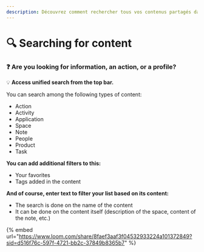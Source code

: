 ```yaml
---
description: Découvrez comment rechercher tous vos contenus partagés dans votre Hub
---
```


# 🔍 Searching for content

### &#x20;:question: Are you looking for information, an action, or a profile?

:bulb: **Access unified search from the top bar.**

You can search among the following types of content:

* Action
* Activity
* Application
* Space
* Note
* People
* Product
* Task

**You can add additional filters to this:**

* Your favorites
* Tags added in the content

**And of course, enter text to filter your list based on its content:**

* The search is done on the name of the content
* It can be done on the content itself (description of the space, content of the note, etc.)



{% embed url="https://www.loom.com/share/8faef3aaf3f04532933224a101372849?sid=d516f76c-597f-4721-bb2c-37849b8365b7" %}
